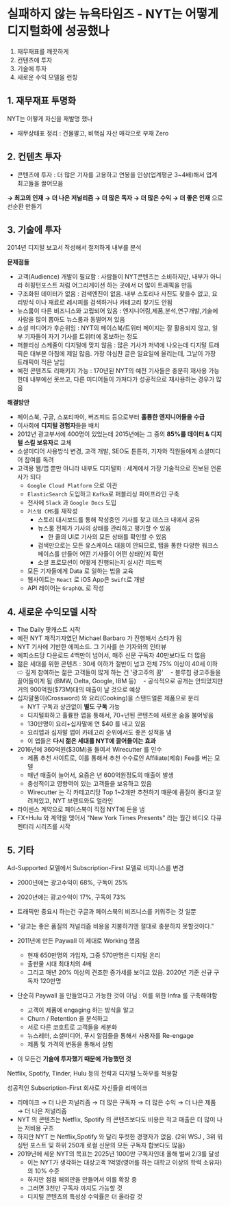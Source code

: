 # 실패하지 않는 뉴욕타임즈 - NYT는 어떻게 디지털화에 성공했나

1. 재무재표를 깨끗하게
2. 컨텐츠에 투자
3. 기술에 투자
4. 새로운 수익 모델을 런칭

## 1. 재무재표 투명화

NYT는 어떻게 자신을 재발명 했나
- 재무상태표 정리 : 건물팔고, 비핵심 자산 매각으로 부채 Zero 
 
## 2. 컨텐츠 투자

- 콘텐츠에 투자 : 더 많은 기자를 고용하고 연봉을 인상(업계평균 3~4배)해서 업계 최고들을 끌어모음

**→ 최고의 인재 → 더 나은 저널리즘 → 더 많은 독자 → 더 많은 수익 → 더 좋은 인재** 으로 선순환 만들기

## 3. 기술에 투자
2014년 디지털 보고서 작성해서 철저하게 내부를 분석

**문제점들**
- 고객(Audience) 개발이 필요함 : 사람들이 NYT콘텐츠는 소비하지만, 내부가 아니라 허핑턴포스트 처럼 어그리게이션 하는 곳에서 더 많이 트래픽을 만듬
- 구조화된 데이터가 없음 : 검색엔진이 없음. 내부 스토리나 사진도 찾을수 없고, 요리방식 이나 재료로 레시피를 검색하거나 카테고리 찾기도 안됨
- 뉴스룸이 다른 비즈니스와 고립되어 있음 : 엔지니어링,제품,분석,연구개발,기술에 사람을 많이 뽑아도 뉴스룸과 동떨어져 있음
- 소셜 미디어가 후순위임 : NYT의 페이스북/트위터 페이지는 잘 활용되지 않고, 일부 기자들이 자기 기사를 트위터에 홍보하는 정도
- 퍼블리싱 스케줄이 디지털에 맞지 않음 : 많은 기사가 저녁에 나오는데 디지털 트래픽은 대부분 아침에 제일 많음. 가장 야심찬 글은 일요일에 올리는데, 그날이 가장 트래픽이 적은 날임
- 예전 콘텐츠도 리패키지 가능 : 170년된 NYT의 예전 기사들은 충분히 재사용 가능한데 내부에선 못쓰고, 다른 미디어들이 가져다가 성공적으로 재사용하는 경우가 많음

**해결방안**
- 페이스북, 구글, 스포티파이, 버즈피드 등으로부터 **훌륭한 엔지니어들을 수급**
- 이사회에 **디지털 경험자**들을 배치
- 2012년 광고부서에 400명이 있었는데 2015년에는 그 중의 **85%를 데이터 & 디지털 스킬 보유자**로 교체
- 소셜미디어 사용방식 변경, 고객 개발, SEO도 튼튼히, 기자와 직원들에게 소셜미디어 참여를 독려
- 고객용 웹/앱 뿐만 아니라 내부도 디지털화 : 세계에서 가장 기술적으로 진보된 언론사가 되다
  - `Google Cloud Platform` 으로 이관
  - `ElasticSearch` 도입하고 `Kafka`로 퍼블리싱 파이프라인 구축
  - 전사에 `Slack` 과 `Google Docs` 도입
  - `커스텀 CMS`를 재작성
    - 스토리 대시보드를 통해 작성중인 기사를 찾고 데스크 내에서 공유
    - 뉴스룸 전체가 기사의 상태를 관리하고 평가할 수 있음
      - 한 줄의 UI로 기사의 모든 상태를 확인할 수 있음
    - 검색만으로는 모든 유스케이스 대응이 안되므로, 탭을 통한 다양한 워크스페이스를 만들어 어떤 기사들이 어떤 상태인지 확인
    - 소셜 프로모션이 어떻게 진행되는지 실시간 피드백
  - 모든 기자들에게 Data 로 일하는 법을 교육
  - 웹사이트는 `React` 로 iOS App은 `Swift`로 개발
  - API 레이어는 `GraphQL` 로 작성

## 4. 새로운 수익모델 시작
- The Daily 팟캐스트 시작
 - 예전 NYT 재직기자였던 Michael Barbaro 가 진행해서 스타가 됨
 - NYT 기사에 기반한 에피소드. 그 기사를 쓴 기자와의 인터뷰
 - 에피소드당 다운로드 4백만이 넘어서, 매주 신문 구독자 40만보다도 더 많음
 - 젊은 세대를 위한 콘텐츠 : 30세 이하가 절반이 넘고 전체 75% 이상이 40세 이하 ⇨ 깊게 참여하는 젊은 고객들이 많게 하는 건 '광고주의 꿈'
ㅤ- 블루칩 광고주들을 끌어들이게 됨 (BMW, Delta, Google, IBM 등)
ㅤ- 공식적으로 공개는 안되었지만 거의 900억원($73M)대의 매출이 날 것으로 예상
- 십자말풀이(Crossword) 와 요리(Cooking)을 스탠드얼론 제품으로 분리
  - NYT 구독과 상관없이 **별도 구독** 가능
  - 디지털화하고 훌륭한 앱을 통해서, 70+년된 콘텐츠에 새로운 숨을 불어넣음
  - 130만명이 요리+십자말에 연 $40 를 내고 있음
  - 요리앱과 십자말 앱이 카테고리 순위에서도 좋은 성적을 냄
  - 이 앱들은 **다시 젊은 세대를 NYT에 끌어들이는 효과**
- 2016년에 360억원($30M)을 들여서 Wirecutter 를 인수
  - 제품 추천 사이트로, 이를 통해서 추천 수수료인 Affiliate(제휴) Fee를 버는 모델
  - 매년 매출이 늘어서, 요즘은 년 600억원정도의 매출이 발생
  - 충성적이고 영향력이 있는 고객들을 보유하고 있음
  - Wirecutter 는 각 카테고리당 Top 1~2개만 추천하기 때문에 품질이 좋다고 알려져있고, NYT 브랜드와도 얼라인
- 라이센스 계약으로 페이스북이 직접 NYT에 돈을 냄
- FX+Hulu 와 계약을 맺어서 "New York Times Presents" 라는 월간 비디오 다큐멘터리 시리즈를 시작

## 5. 기타
Ad-Supported 모델에서 Subscription-First 모델로 비지니스를 변경
- 2000년에는 광고수익이 68%, 구독이 25%
- 2020년에는 광고수익이 17%, 구독이 73%
- 트래픽만 중요시 하는건 구글과 페이스북의 비즈니스를 키워주는 것 일뿐
- "광고는 좋은 품질의 저널리즘 비용을 지불하기엔 절대로 충분하지 못할것이다."
- 2011년에 만든 Paywall 이 제대로 Working 했음
  - 현재 650만명의 가입자, 그중 570만명은 디지털 온리
  - 출판물 시대 최대치의 4배
  - 그리고 매년 20% 이상의 견조한 증가세를 보이고 있음. 2020년 기준 신규 구독자 120만명

- 단순히 Paywall 을 만들었다고 가능한 것이 아님 : 이를 위한 Infra 를 구축해야함
  - 고객이 제품에 engaging 하는 방식을 알고
  - Churn / Retention 을 분석하고
  - 서로 다른 코호트로 고객들을 세분화
  - 뉴스레터, 소셜미디어, 푸시 알림들을 통해서 사용자를 Re-engage
  - 제품 및 가격의 변동을 통해서 실험
- 이 모든건 **기술에 투자했기 때문에 가능했던 것**

Netflix, Spotify, Tinder, Hulu 등의 전략과 디지털 노하우를 적용함

성공적인 Subscription-First 회사로 자신들을 리메이크
- 리메이크 → 더 나은 저널리즘 → 더 많은 구독자 → 더 많은 수익 → 더 나은 제품 → 더 나은 저널리즘
- NYT 의 콘텐츠는 Netflix, Spotify 의 콘텐츠보다도 비용은 적고 매출은 더 많이 나는 저비용 구조
- 하지만 NYT 는 Netflix,Spotify 와 달리 뚜렷한 경쟁자가 없음. (2위 WSJ , 3위 워싱턴 포스트 및 하위 250개 로컬 신문의 모든 구독자 합보다도 많음)
- 2019년에 세운 NYT의 목표는 2025년 1000만 구독자인데 올해 벌써 2/3를 달성
  - 이는 NYT가 생각하는 대상고객 1억명(영어를 하는 대학교 이상의 학력 소유자)의 10% 수준
  - 하지만 점점 해외판을 만들어서 이를 확장 중
  - 그러면 3천만 구독자 까지도 가능할 것
  - 디지털 콘텐츠의 특성상 수익률은 더 올라갈 것